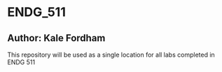 # ENDG_511

## Author: Kale Fordham

This repository will be used as a single location for all labs completed in ENDG 511